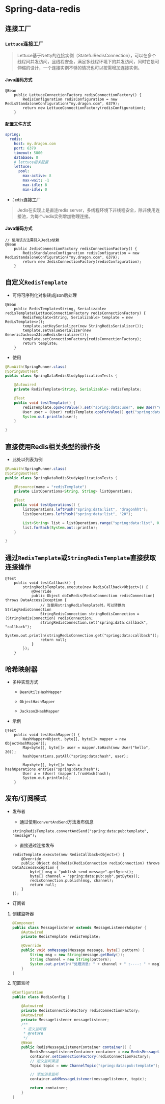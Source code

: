 # Spring-data-redis

## 连接工厂

###   `Lettuce`连接工厂

> Lettuce基于Netty的连接实例（StatefulRedisConnection），可以在多个线程间并发访问，且线程安全，满足多线程环境下的并发访问，同时它是可伸缩的设计，一个连接实例不够的情况也可以按需增加连接实例。

#### Java编码方式

```
@Bean
    public LettuceConnectionFactory redisConnectionFactory() {
        RedisConfiguration redisConfiguration = new RedisStandaloneConfiguration("my.dragon.com", 6379);
        return new LettuceConnectionFactory(redisConfiguration);
    }
```

#### 配置文件方式

```yaml
spring:
  redis:
    host: my.dragon.com
    port: 6379
    timeout: 5000
    database: 0
    # lettuce相关配置
    lettuce:
      pool:
        max-active: 8
        max-wait: -1
        max-idle: 8
        min-idle: 0
```

-   `Jedis`连接工厂

> Jedis在实现上是直连redis server，多线程环境下非线程安全，除非使用连接池，为每个Jedis实例增加物理连接。

#### Java编码方式

```
// 使用该方法需引入Jedis依赖
@Bean
    public JedisConnectionFactory redisConnectionFactory() {
        RedisStandaloneConfiguration redisConfiguration = new RedisStandaloneConfiguration("my.dragon.com", 6379);
        return new JedisConnectionFactory(redisConfiguration);
    }
``` 

## 自定义`RedisTemplate`

-   可将可序列化对象转成json后处理

```
@Bean
    public RedisTemplate<String, Serializable> redisTemplate(LettuceConnectionFactory redisConnectionFactory) {
        RedisTemplate<String, Serializable> template = new RedisTemplate<>();
        template.setKeySerializer(new StringRedisSerializer());
        template.setValueSerializer(new GenericJackson2JsonRedisSerializer());
        template.setConnectionFactory(redisConnectionFactory);
        return template;
    }
```

-   使用

```java
@RunWith(SpringRunner.class)
@SpringBootTest
public class SpringDataRedisStudyApplicationTests {

    @Autowired
    private RedisTemplate<String, Serializable> redisTemplate;

    @Test
    public void testTemplate() {
        redisTemplate.opsForValue().set("spring:data:user", new User("dragonhht", 20));
        User user = (User) redisTemplate.opsForValue().get("spring:data:user");
        System.out.println(user);
    }

}
```

## 直接使用Redis相关类型的操作类

-   此处以列表为例

```java
@RunWith(SpringRunner.class)
@SpringBootTest
public class SpringDataRedisStudyApplicationTests {

    @Resource(name = "redisTemplate")
    private ListOperations<String, String> listOperations;

    @Test
    public void testOperations() {
        listOperations.leftPush("spring:data:list", "dragonhht");
        listOperations.leftPush("spring:data:list", "20");

        List<String> list = listOperations.range("spring:data:list", 0, -1);
        list.forEach(System.out::println);
    }

}
```

## 通过`RedisTemplate`或`StringRedisTemplate`直接获取连接操作

```
@Test
    public void testCallback() {
        stringRedisTemplate.execute(new RedisCallback<Object>() {
            @Override
            public Object doInRedis(RedisConnection redisConnection) throws DataAccessException {
                // 当使用stringRedisTemplate时，可以转换为StringRedisConnection
                StringRedisConnection stringRedisConnection = (StringRedisConnection) redisConnection;
                stringRedisConnection.set("spring:data:callback", "callback");
                System.out.println(stringRedisConnection.get("spring:data:callback"));
                return null;
            }
        });
    }
```

## 哈希映射器

-   多种实现方式

    -   `BeanUtilsHashMapper`
    
    -   `ObjectHashMapper`
    
    -   `Jackson2HashMapper`

-   示例

```
@Test
    public void testHashMapper() {
        HashMapper<Object, byte[], byte[]> mapper = new ObjectHashMapper();
        Map<byte[], byte[]> user = mapper.toHash(new User("hello", 20));
        hashOperations.putAll("spring:data:hash", user);

        Map<byte[], byte[]> hash = hashOperations.entries("spring:data:hash");
        User u = (User) (mapper).fromHash(hash);
        System.out.println(u);
    }
```

## 发布/订阅模式

-   发布者

    -   通过使用`convertAndSend`方法发布信息

    ```
    stringRedisTemplate.convertAndSend("spring:data:pub:template", "message");
    ```
    
    -   直接通过连接发布
    
    ```
    redisTemplate.execute(new RedisCallback<Object>() {
        @Override
        public Object doInRedis(RedisConnection redisConnection) throws DataAccessException {
            byte[] msg = "publish send message".getBytes();
            byte[] channel = "spring:data:pub:sub".getBytes();
            redisConnection.publish(msg, channel);
            return null;
        }
    });
    ```
    
-   订阅者

1.  创建监听器
    
    ```java
    @Component
    public class Messagelistener extends MessageListenerAdapter {
        @Autowired
        private RedisTemplate redisTemplate;
    
        @Override
        public void onMessage(Message message, byte[] pattern) {
            String msg = new String(message.getBody());
            String channel = new String(pattern);
            System.out.println("处理消息: " + channel + " :----: " + msg);
        }
    }
    ```
    
2.  配置监听
    
    ```java
    @Configuration
    public class RedisConfig {
    
        @Autowired
        private RedisConnectionFactory redisConnectionFactory;
        @Autowired
        private Messagelistener messagelistener;
        /**
         * 定义监听器
         * @return
         */
        @Bean
        public RedisMessageListenerContainer container() {
            RedisMessageListenerContainer container = new RedisMessageListenerContainer();
            container.setConnectionFactory(redisConnectionFactory);
            // 定义监听渠道
            Topic topic = new ChannelTopic("spring:data:pub:template");
    
            // 添加消息监听
            container.addMessageListener(messagelistener, topic);
    
            return container;
        }
    }
    ```
